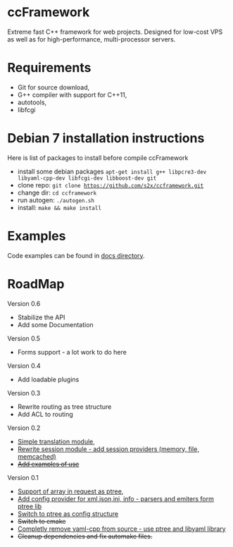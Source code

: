 ccFramework
===========

Extreme fast C++ framework for web projects. Designed for low-cost VPS as well as for high-performance, multi-processor servers.

Requirements
===========
* Git for source download,
* G++ compiler with support for C++11,
* autotools,
* libfcgi

Debian 7 installation instructions
===========
Here is list of packages to install before compile ccFramework
* install some debian packages
<code>apt-get install g++ libpcre3-dev libyaml-cpp-dev libfcgi-dev libboost-dev git</code>
* clone repo: <code>git clone https://github.com/s2x/ccframework.git</code>
* change dir: <code>cd ccframework</code>
* run autogen: <code>./autogen.sh</code>
* install: <code>make && make install</code>

Examples
===========
Code examples can be found in [docs directory](https://github.com/s2x/ccframework/tree/master/docs/examples). 

RoadMap
===========
Version 0.6
* Stabilize the API
* Add some Documentation

Version 0.5
* Forms support - a lot work to do here

Version 0.4
* Add loadable plugins

Version 0.3
* Rewrite routing as tree structure
* Add ACL to routing

Version 0.2
* [Simple translation module](https://github.com/s2x/ccframework/issues/3),
* [Rewrite session module - add session providers (memory, file, memcached)](https://github.com/s2x/ccframework/issues/4)
* ~~[Add examples of use](https://github.com/s2x/ccframework/issues/5)~~

Version 0.1
* [Support of array in request as ptree](https://github.com/s2x/ccframework/issues/6),
* [Add config provider for xml,json,ini, info - parsers and emiters form ptree lib](https://github.com/s2x/ccframework/issues/10)
* [Switch to ptree as config structure](https://github.com/s2x/ccframework/issues/9)
* ~~Switch to cmake~~
* [Completly remove yaml-cpp from source - use ptree and libyaml library](https://github.com/s2x/ccframework/issues/9)
* ~~Cleanup dependencies and fix automake files.~~

